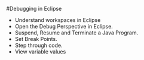 #Debugging in Eclipse

- Understand workspaces in Eclipse
- Open the Debug Perspective in Eclipse.
- Suspend, Resume and Terminate a Java Program.
- Set Break Points.
- Step through code.
- View variable values